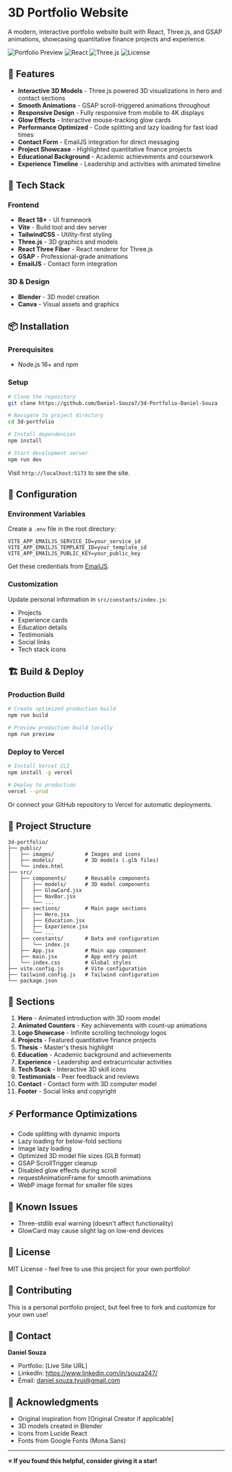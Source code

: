 # 3D Portfolio Website

A modern, interactive portfolio website built with React, Three.js, and GSAP animations, showcasing quantitative finance projects and experience.

![Portfolio Preview](https://img.shields.io/badge/Status-Live-success)
![React](https://img.shields.io/badge/React-18+-blue)
![Three.js](https://img.shields.io/badge/Three.js-Latest-orange)
![License](https://img.shields.io/badge/License-MIT-green)

## 🌟 Features

- **Interactive 3D Models** - Three.js powered 3D visualizations in hero and contact sections
- **Smooth Animations** - GSAP scroll-triggered animations throughout
- **Responsive Design** - Fully responsive from mobile to 4K displays
- **Glow Effects** - Interactive mouse-tracking glow cards
- **Performance Optimized** - Code splitting and lazy loading for fast load times
- **Contact Form** - EmailJS integration for direct messaging
- **Project Showcase** - Highlighted quantitative finance projects
- **Educational Background** - Academic achievements and coursework
- **Experience Timeline** - Leadership and activities with animated timeline

## 🚀 Tech Stack

### Frontend
- **React 18+** - UI framework
- **Vite** - Build tool and dev server
- **TailwindCSS** - Utility-first styling
- **Three.js** - 3D graphics and models
- **React Three Fiber** - React renderer for Three.js
- **GSAP** - Professional-grade animations
- **EmailJS** - Contact form integration

### 3D & Design
- **Blender** - 3D model creation
- **Canva** - Visual assets and graphics

## 📦 Installation

### Prerequisites
- Node.js 16+ and npm

### Setup

```bash
# Clone the repository
git clone https://github.com/Daniel-Souza7/3d-Portfolio-Daniel-Souza

# Navigate to project directory
cd 3d-portfolio

# Install dependencies
npm install

# Start development server
npm run dev
```

Visit `http://localhost:5173` to see the site.

## 🔧 Configuration

### Environment Variables

Create a `.env` file in the root directory:

```env
VITE_APP_EMAILJS_SERVICE_ID=your_service_id
VITE_APP_EMAILJS_TEMPLATE_ID=your_template_id
VITE_APP_EMAILJS_PUBLIC_KEY=your_public_key
```

Get these credentials from [EmailJS](https://www.emailjs.com/).

### Customization

Update personal information in `src/constants/index.js`:
- Projects
- Experience cards
- Education details
- Testimonials
- Social links
- Tech stack icons

## 🏗️ Build & Deploy

### Production Build

```bash
# Create optimized production build
npm run build

# Preview production build locally
npm run preview
```

### Deploy to Vercel

```bash
# Install Vercel CLI
npm install -g vercel

# Deploy to production
vercel --prod
```

Or connect your GitHub repository to Vercel for automatic deployments.

## 📁 Project Structure

```
3d-portfolio/
├── public/
│   ├── images/          # Images and icons
│   ├── models/          # 3D models (.glb files)
│   └── index.html
├── src/
│   ├── components/      # Reusable components
│   │   ├── models/      # 3D model components
│   │   ├── GlowCard.jsx
│   │   ├── NavBar.jsx
│   │   └── ...
│   ├── sections/        # Main page sections
│   │   ├── Hero.jsx
│   │   ├── Education.jsx
│   │   ├── Experience.jsx
│   │   └── ...
│   ├── constants/       # Data and configuration
│   │   └── index.js
│   ├── App.jsx          # Main app component
│   ├── main.jsx         # App entry point
│   └── index.css        # Global styles
├── vite.config.js       # Vite configuration
├── tailwind.config.js   # Tailwind configuration
└── package.json
```

## 🎨 Sections

1. **Hero** - Animated introduction with 3D room model
2. **Animated Counters** - Key achievements with count-up animations
3. **Logo Showcase** - Infinite scrolling technology logos
4. **Projects** - Featured quantitative finance projects
5. **Thesis** - Master's thesis highlight
6. **Education** - Academic background and achievements
7. **Experience** - Leadership and extracurricular activities
8. **Tech Stack** - Interactive 3D skill icons
9. **Testimonials** - Peer feedback and reviews
10. **Contact** - Contact form with 3D computer model
11. **Footer** - Social links and copyright

## ⚡ Performance Optimizations

- Code splitting with dynamic imports
- Lazy loading for below-fold sections
- Image lazy loading
- Optimized 3D model file sizes (GLB format)
- GSAP ScrollTrigger cleanup
- Disabled glow effects during scroll
- requestAnimationFrame for smooth animations
- WebP image format for smaller file sizes

## 🐛 Known Issues

- Three-stdlib eval warning (doesn't affect functionality)
- GlowCard may cause slight lag on low-end devices

## 📝 License

MIT License - feel free to use this project for your own portfolio!

## 🤝 Contributing

This is a personal portfolio project, but feel free to fork and customize for your own use!

## 📧 Contact

**Daniel Souza**
- Portfolio: [Live Site URL]
- LinkedIn: https://www.linkedin.com/in/souza247/
- Email: daniel.souza.tyui@gmail.com

## 🙏 Acknowledgments

- Original inspiration from [Original Creator if applicable]
- 3D models created in Blender
- Icons from Lucide React
- Fonts from Google Fonts (Mona Sans)

---

**⭐ If you found this helpful, consider giving it a star!**